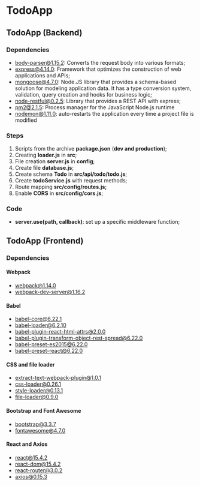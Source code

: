 # TodoApp

## TodoApp (Backend)

### Dependencies

- body-parser@1.15.2: Converts the request body into various formats;
- express@4.14.0: Framework that optimizes the construction of web applications and APIs;
- mongoose@4.7.0: Node.JS library that provides a schema-based solution for modeling application data. It has a type conversion system, validation, query creation and hooks for business logic;
- node-restful@0.2.5: Library that provides a REST API with express;
- pm2@2.1.5: Process manager for the JavaScript Node.js runtime
- nodemon@1.11.0: auto-restarts the application every time a project file is modified

### Steps

1. Scripts from the archive **package.json** (**dev and production**);
2. Creating **loader.js** in **src**;
3. File creation **server.js** in **config**;
4. Create file **database.js**;
5. Create schema **Todo** in **src/api/todo/todo.js**;
6. Create **todoService.js** with request methods;
7. Route mapping **src/config/routes.js;**
8. Enable **CORS** in **src/config/cors.js**;

### Code

- **server.use(path, callback)**: set up a specific middleware function;

## TodoApp (Frontend)

### Dependencies

#### Webpack

- webpack@1.14.0
- webpack-dev-server@1.16.2

#### Babel

- babel-core@6.22.1
- babel-loader@6.2.10
- babel-plugin-react-html-attrs@2.0.0
- babel-plugin-transform-object-rest-spread@6.22.0
- babel-preset-es2015@6.22.0
- babel-preset-react@6.22.0

#### CSS and file loader

- extract-text-webpack-plugin@1.0.1
- css-loader@0.26.1
- style-loader@0.13.1
- file-loader@0.9.0

#### Bootstrap and Font Awesome

- bootstrap@3.3.7
- fontawesome@4.7.0

#### React and Axios

- react@15.4.2
- react-dom@15.4.2
- react-router@3.0.2
- axios@0.15.3